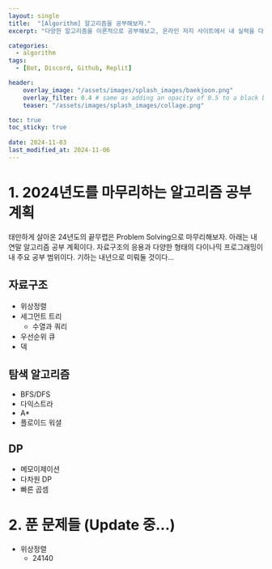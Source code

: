 ```yaml
---
layout: single     
title:  "[Algorithm] 알고리즘을 공부해보자."
excerpt: "다양한 알고리즘을 이론적으로 공부해보고, 온라인 저지 사이트에서 내 실력을 다지자."

categories:
  - algorithm
tags:
  - [Bot, Discord, Github, Replit]

header:
    overlay_image: "/assets/images/splash_images/baekjoon.png"
    overlay_filter: 0.4 # same as adding an opacity of 0.5 to a black background
    teaser: "/assets/images/splash_images/collage.png"

toc: true
toc_sticky: true
 
date: 2024-11-03
last_modified_at: 2024-11-06
---
```


# 1. 2024년도를 마무리하는 알고리즘 공부계획

태만하게 살아온 24년도의 끝무렵은 Problem Solving으로 마무리해보자. 아래는 내 연말 알고리즘 공부 계획이다. 자료구조의 응용과 다양한 형태의 다이나믹 프로그래밍이 내 주요 공부 범위이다. 기하는 내년으로 미뤄둘 것이다...

## 자료구조
* 위상정렬
* 세그먼트 트리
  * 수열과 쿼리
* 우선순위 큐
* 덱

## 탐색 알고리즘
* BFS/DFS
* 다익스트라
* A*
* 플로이드 워셜

## DP
* 메모이제이션
* 다차원 DP
* 빠른 곱셈

# 2. 푼 문제들 (Update 중...)
* 위상정렬
  * 24140

